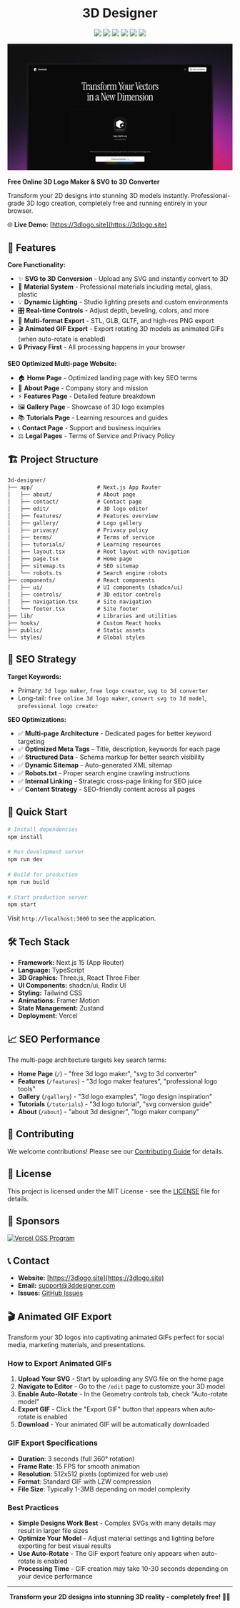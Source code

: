 <h1 align="center">3D Designer</h1>

<p align="center">

<img src ="https://img.shields.io/badge/Next.js-000000.svg?style=for-the-badge&logo=nextdotjs&logoColor=white">
<img src ="https://img.shields.io/badge/Three.js-000000.svg?style=for-the-badge&logo=threedotjs&logoColor=white">
<img src ="https://img.shields.io/badge/TypeScript-000000.svg?style=for-the-badge&logo=typescript&logoColor=white">
<img src ="https://img.shields.io/badge/shadcn/ui-000000.svg?style=for-the-badge&logo=shadcn/ui&logoColor=white">
<img src ="https://img.shields.io/badge/TailwindCSS-000000.svg?style=for-the-badge&logo=TailwindCSS&logoColor=white">
<img src ="https://img.shields.io/badge/Vercel-000000.svg?style=for-the-badge&logo=Vercel&logoColor=white">

</p>

![GithubBanner](./public/opengraph-image-v1.png)

**Free Online 3D Logo Maker & SVG to 3D Converter**

Transform your 2D designs into stunning 3D models instantly. Professional-grade 3D logo creation, completely free and running entirely in your browser.

🌐 **Live Demo:** [https://3dlogo.site](https://3dlogo.site)

## 🚀 Features

**Core Functionality:**
- ✨ **SVG to 3D Conversion** - Upload any SVG and instantly convert to 3D
- 🎨 **Material System** - Professional materials including metal, glass, plastic
- 💡 **Dynamic Lighting** - Studio lighting presets and custom environments  
- 🎛️ **Real-time Controls** - Adjust depth, beveling, colors, and more
- 📁 **Multi-format Export** - STL, GLB, GLTF, and high-res PNG export
- 🎬 **Animated GIF Export** - Export rotating 3D models as animated GIFs (when auto-rotate is enabled)
- 🔒 **Privacy First** - All processing happens in your browser

**SEO Optimized Multi-page Website:**
- 🏠 **Home Page** - Optimized landing page with key SEO terms
- 📖 **About Page** - Company story and mission
- ⚡ **Features Page** - Detailed feature breakdown
- 🖼️ **Gallery Page** - Showcase of 3D logo examples
- 📚 **Tutorials Page** - Learning resources and guides
- 📞 **Contact Page** - Support and business inquiries
- ⚖️ **Legal Pages** - Terms of Service and Privacy Policy

## 🏗️ Project Structure

```
3d-designer/
├── app/                    # Next.js App Router
│   ├── about/              # About page
│   ├── contact/            # Contact page  
│   ├── edit/               # 3D logo editor
│   ├── features/           # Features overview
│   ├── gallery/            # Logo gallery
│   ├── privacy/            # Privacy policy
│   ├── terms/              # Terms of service
│   ├── tutorials/          # Learning resources
│   ├── layout.tsx          # Root layout with navigation
│   ├── page.tsx            # Home page
│   ├── sitemap.ts          # SEO sitemap
│   └── robots.ts           # Search engine robots
├── components/             # React components
│   ├── ui/                 # UI components (shadcn/ui)
│   ├── controls/           # 3D editor controls
│   ├── navigation.tsx      # Site navigation
│   └── footer.tsx          # Site footer
├── lib/                    # Libraries and utilities
├── hooks/                  # Custom React hooks
├── public/                 # Static assets
└── styles/                 # Global styles
```

## 🎯 SEO Strategy

**Target Keywords:**
- Primary: `3d logo maker`, `free logo creator`, `svg to 3d converter`
- Long-tail: `free online 3d logo maker`, `convert svg to 3d model`, `professional logo creator`

**SEO Optimizations:**
- ✅ **Multi-page Architecture** - Dedicated pages for better keyword targeting
- ✅ **Optimized Meta Tags** - Title, description, keywords for each page
- ✅ **Structured Data** - Schema markup for better search visibility
- ✅ **Dynamic Sitemap** - Auto-generated XML sitemap
- ✅ **Robots.txt** - Proper search engine crawling instructions
- ✅ **Internal Linking** - Strategic cross-page linking for SEO juice
- ✅ **Content Strategy** - SEO-friendly content across all pages

## 🚀 Quick Start

```bash
# Install dependencies
npm install

# Run development server
npm run dev

# Build for production
npm run build

# Start production server
npm start
```

Visit `http://localhost:3000` to see the application.

## 🛠️ Tech Stack

- **Framework:** Next.js 15 (App Router)
- **Language:** TypeScript
- **3D Graphics:** Three.js, React Three Fiber
- **UI Components:** shadcn/ui, Radix UI
- **Styling:** Tailwind CSS
- **Animations:** Framer Motion
- **State Management:** Zustand
- **Deployment:** Vercel

## 📈 SEO Performance

The multi-page architecture targets key search terms:

- **Home Page** (`/`) - "free 3d logo maker", "svg to 3d converter"
- **Features** (`/features`) - "3d logo maker features", "professional logo tools"
- **Gallery** (`/gallery`) - "3d logo examples", "logo design inspiration"
- **Tutorials** (`/tutorials`) - "3d logo tutorial", "svg conversion guide"
- **About** (`/about`) - "about 3d designer", "logo maker company"

## 🤝 Contributing

We welcome contributions! Please see our [Contributing Guide](CONTRIBUTING.md) for details.

## 📄 License

This project is licensed under the MIT License - see the [LICENSE](LICENSE) file for details.

## 💝 Sponsors

<a href="https://vercel.com/oss">
  <img alt="Vercel OSS Program" src="https://vercel.com/oss/program-badge.svg" />
</a>

## 📞 Contact

- **Website:** [https://3dlogo.site](https://3dlogo.site)
- **Email:** support@3ddesigner.com
- **Issues:** [GitHub Issues](https://github.com/3ddesigner/issues)

## 🎬 Animated GIF Export

Transform your 3D logos into captivating animated GIFs perfect for social media, marketing materials, and presentations.

### How to Export Animated GIFs

1. **Upload Your SVG** - Start by uploading any SVG file on the home page
2. **Navigate to Editor** - Go to the `/edit` page to customize your 3D model
3. **Enable Auto-Rotate** - In the Geometry controls tab, check "Auto-rotate model"
4. **Export GIF** - Click the "Export GIF" button that appears when auto-rotate is enabled
5. **Download** - Your animated GIF will be automatically downloaded

### GIF Export Specifications

- **Duration**: 3 seconds (full 360° rotation)
- **Frame Rate**: 15 FPS for smooth animation
- **Resolution**: 512x512 pixels (optimized for web use)
- **Format**: Standard GIF with LZW compression
- **File Size**: Typically 1-3MB depending on model complexity

### Best Practices

- **Simple Designs Work Best** - Complex SVGs with many details may result in larger file sizes
- **Optimize Your Model** - Adjust material settings and lighting before exporting for best visual results
- **Use Auto-Rotate** - The GIF export feature only appears when auto-rotate is enabled
- **Processing Time** - GIF creation may take 10-30 seconds depending on your device performance

---

<p align="center">
  <strong>Transform your 2D designs into stunning 3D reality - completely free! 🎨✨</strong>
</p>
